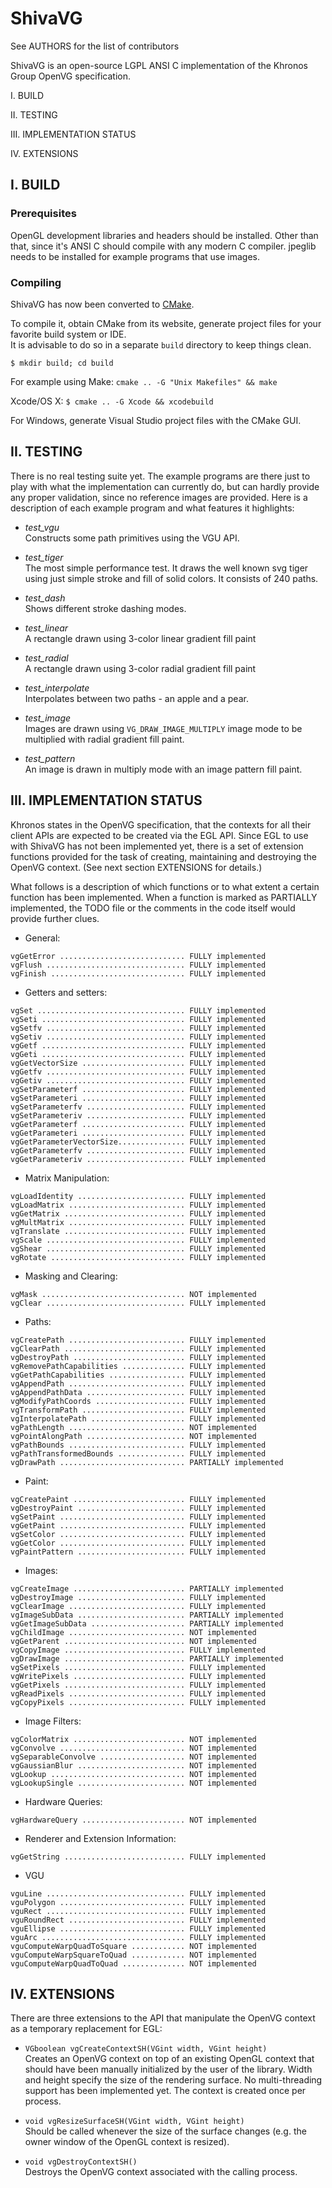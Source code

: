 # ShivaVG

See AUTHORS for the list of contributors

ShivaVG is an open-source LGPL ANSI C implementation of the Khronos
Group OpenVG specification.

I.    BUILD

II.   TESTING

III.  IMPLEMENTATION STATUS

IV.   EXTENSIONS


## I. BUILD

### Prerequisites

   OpenGL development libraries and headers should be installed.
   Other than that, since it's ANSI C should compile with any modern
   C compiler. jpeglib needs to be installed for example programs
   that use images.

### Compiling
ShivaVG has now been converted to [CMake](http://www.cmake.org/).
  
To compile it, obtain CMake from its website, generate project files for your favorite build system or IDE. <br>
It is advisable to do so in a separate `build` directory to keep things clean.

`$ mkdir build; cd build`

For example using Make:
`cmake .. -G "Unix Makefiles" && make`

Xcode/OS X:
`$ cmake .. -G Xcode && xcodebuild`

For Windows, generate Visual Studio project files with the CMake GUI.

## II. TESTING

There is no real testing suite yet. The example programs are there
just to play with what the implementation can currently do, but
can hardly provide any proper validation, since no reference images
are provided. Here is a description of each example program and
what features it highlights:

* *test_vgu*<br>
  Constructs some path primitives using the VGU API.
  
* *test_tiger*<br>
  The most simple performance test. It draws the well known svg
  tiger using just simple stroke and fill of solid colors. It
  consists of 240 paths.
  
* *test_dash*<br>
   Shows different stroke dashing modes.

* *test_linear*<br>
  A rectangle drawn using 3-color linear gradient fill paint

* *test_radial*<br>
  A rectangle drawn using 3-color radial gradient fill paint

* *test_interpolate*<br>
  Interpolates between two paths - an apple and a pear.

* *test_image*<br>
  Images are drawn using `VG_DRAW_IMAGE_MULTIPLY` image mode to be
  multiplied with radial gradient fill paint.

* *test_pattern*<br>
  An image is drawn in multiply mode with an image pattern fill
  paint.


## III. IMPLEMENTATION STATUS

Khronos states in the OpenVG specification, that the contexts for all
their client APIs are expected to be created via the EGL API. Since
EGL to use with ShivaVG has not been implemented yet, there is a set
of extension functions provided for the task of creating, maintaining
and destroying the OpenVG context. (See next section EXTENSIONS for
details.)

What follows is a description of which functions or to what extent
a certain function has been implemented. When a function is marked
as PARTIALLY implemented, the TODO file or the comments in the code
itself would provide further clues.


* General:

```
vgGetError ............................ FULLY implemented
vgFlush ............................... FULLY implemented
vgFinish .............................. FULLY implemented
```

* Getters and setters:

```
vgSet ................................. FULLY implemented
vgSeti ................................ FULLY implemented
vgSetfv ............................... FULLY implemented
vgSetiv ............................... FULLY implemented
vgGetf ................................ FULLY implemented
vgGeti ................................ FULLY implemented
vgGetVectorSize ....................... FULLY implemented
vgGetfv ............................... FULLY implemented
vgGetiv ............................... FULLY implemented
vgSetParameterf ....................... FULLY implemented
vgSetParameteri ....................... FULLY implemented
vgSetParameterfv ...................... FULLY implemented
vgSetParameteriv ...................... FULLY implemented
vgGetParameterf ....................... FULLY implemented
vgGetParameteri ....................... FULLY implemented
vgGetParameterVectorSize............... FULLY implemented
vgGetParameterfv ...................... FULLY implemented
vgGetParameteriv ...................... FULLY implemented
```

* Matrix Manipulation:

```
vgLoadIdentity ........................ FULLY implemented
vgLoadMatrix .......................... FULLY implemented
vgGetMatrix ........................... FULLY implemented
vgMultMatrix .......................... FULLY implemented
vgTranslate ........................... FULLY implemented
vgScale ............................... FULLY implemented
vgShear ............................... FULLY implemented
vgRotate .............................. FULLY implemented
```

* Masking and Clearing:

```
vgMask ................................ NOT implemented
vgClear ............................... FULLY implemented
```

* Paths:

```
vgCreatePath .......................... FULLY implemented
vgClearPath ........................... FULLY implemented
vgDestroyPath ......................... FULLY implemented
vgRemovePathCapabilities .............. FULLY implemented
vgGetPathCapabilities ................. FULLY implemented
vgAppendPath .......................... FULLY implemented
vgAppendPathData ...................... FULLY implemented
vgModifyPathCoords .................... FULLY implemented
vgTransformPath ....................... FULLY implemented
vgInterpolatePath ..................... FULLY implemented
vgPathLength .......................... NOT implemented
vgPointAlongPath ...................... NOT implemented
vgPathBounds .......................... FULLY implemented
vgPathTransformedBounds ............... FULLY implemented
vgDrawPath ............................ PARTIALLY implemented
```

* Paint:

```
vgCreatePaint ......................... FULLY implemented
vgDestroyPaint ........................ FULLY implemented
vgSetPaint ............................ FULLY implemented
vgGetPaint ............................ FULLY implemented
vgSetColor ............................ FULLY implemented
vgGetColor ............................ FULLY implemented
vgPaintPattern ........................ FULLY implemented
```

* Images:

```
vgCreateImage ......................... PARTIALLY implemented
vgDestroyImage ........................ FULLY implemented
vgClearImage .......................... FULLY implemented
vgImageSubData ........................ PARTIALLY implemented
vgGetImageSubData ..................... PARTIALLY implemented
vgChildImage .......................... NOT implemented
vgGetParent ........................... NOT implemented
vgCopyImage ........................... FULLY implemented
vgDrawImage ........................... PARTIALLY implemented
vgSetPixels ........................... FULLY implemented
vgWritePixels ......................... FULLY implemented
vgGetPixels ........................... FULLY implemented
vgReadPixels .......................... FULLY implemented
vgCopyPixels .......................... FULLY implemented
```

* Image Filters:

```
vgColorMatrix ......................... NOT implemented
vgConvolve ............................ NOT implemented
vgSeparableConvolve ................... NOT implemented
vgGaussianBlur ........................ NOT implemented
vgLookup .............................. NOT implemented
vgLookupSingle ........................ NOT implemented
```

* Hardware Queries:

```
vgHardwareQuery ....................... NOT implemented
```

* Renderer and Extension Information:

```
vgGetString ........................... FULLY implemented
```

* VGU

```
vguLine ............................... FULLY implemented
vguPolygon ............................ FULLY implemented
vguRect ............................... FULLY implemented
vguRoundRect .......................... FULLY implemented
vguEllipse ............................ FULLY implemented
vguArc ................................ FULLY implemented
vguComputeWarpQuadToSquare ............ NOT implemented
vguComputeWarpSquareToQuad ............ NOT implemented
vguComputeWarpQuadToQuad .............. NOT implemented
```


## IV. EXTENSIONS

There are three extensions to the API that manipulate the OpenVG
context as a temporary replacement for EGL:

* `VGboolean vgCreateContextSH(VGint width, VGint height)`<br>
  Creates an OpenVG context on top of an existing OpenGL context
  that should have been manually initialized by the user of the
  library. Width and height specify the size of the rendering
  surface. No multi-threading support has been implemented yet.
  The context is created once per process.

* `void vgResizeSurfaceSH(VGint width, VGint height)`<br>
  Should be called whenever the size of the surface changes (e.g.
  the owner window of the OpenGL context is resized).

* `void vgDestroyContextSH()`<br>
  Destroys the OpenVG context associated with the calling process.
